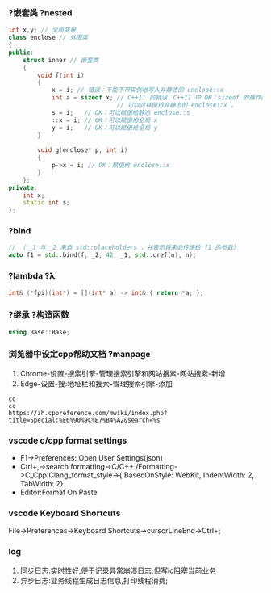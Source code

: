 ### ?嵌套类 ?nested
```cpp
int x,y; // 全局变量
class enclose // 外围类
{
public:
    struct inner // 嵌套类
    {
        void f(int i)
        {
            x = i; // 错误：不能不带实例地写入非静态的 enclose::x
            int a = sizeof x; // C++11 前错误，C++11 中 OK：sizeof 的操作数不求值，
                              // 可以这样使用非静态的 enclose::x 。
            s = i;   // OK：可以赋值给静态 enclose::s
            ::x = i; // OK：可以赋值给全局 x
            y = i;   // OK：可以赋值给全局 y
        }
 
        void g(enclose* p, int i)
        {
            p->x = i; // OK：赋值给 enclose::x
        }
    };
private:
    int x;
    static int s;
};
```

### ?bind
```cpp
// （ _1 与 _2 来自 std::placeholders ，并表示将来会传递给 f1 的参数）
auto f1 = std::bind(f, _2, 42, _1, std::cref(n), n);
```

### ?lambda ?λ
```cpp
int& (*fpi)(int*) = [](int* a) -> int& { return *a; };
```

### ?继承 ?构造函数
```cpp
using Base::Base;
```

### 浏览器中设定cpp帮助文档 ?manpage
1. Chrome-设置-搜索引擎-管理搜索引擎和网站搜素-网站搜索-新增
2. Edge-设置-搜:地址栏和搜索-管理搜索引擎-添加
```
cc
cc
https://zh.cppreference.com/mwiki/index.php?title=Special:%E6%90%9C%E7%B4%A2&search=%s
```

### vscode c/cpp format settings
* F1->Preferences: Open User Settings(json)
* Ctrl+,->search formatting->C/C++ /Formatting->C_Cpp:Clang_format_style->{ BasedOnStyle: WebKit, IndentWidth: 2, TabWidth: 2}
* Editor:Format On Paste

### vscode Keyboard Shortcuts
File->Preferences->Keyboard Shortcuts->cursorLineEnd->Ctrl+;

### log
1. 同步日志:实时性好,便于记录异常崩溃日志;但写io阻塞当前业务
2. 异步日志:业务线程生成日志信息,打印线程消费;
